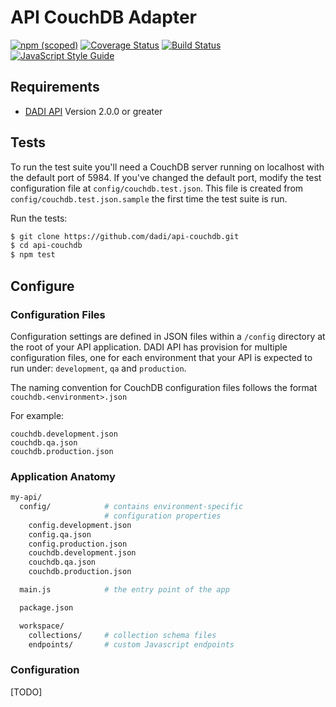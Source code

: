 # API CouchDB Adapter

[![npm (scoped)](https://img.shields.io/npm/v/@dadi/api-couchdb.svg?maxAge=10800&style=flat-square)](https://www.npmjs.com/package/@dadi/api-couchdb)
[![Coverage Status](https://coveralls.io/repos/github/dadi/api-couchdb/badge.svg?branch=master)](https://coveralls.io/github/dadi/api-couchdb?branch=master)
[![Build Status](https://travis-ci.org/dadi/api-couchdb.svg?branch=master)](https://travis-ci.org/dadi/api-couchdb)
[![JavaScript Style Guide](https://img.shields.io/badge/code%20style-standard-brightgreen.svg?style=flat-square)](http://standardjs.com/)

## Requirements

* [DADI API](https://www.npmjs.com/package/@dadi/api) Version 2.0.0 or greater

## Tests

To run the test suite you'll need a CouchDB server running on localhost with the default port of 5984. If you've changed the default port, modify the test configuration file at `config/couchdb.test.json`. This file is created from `config/couchdb.test.json.sample` the first time the test suite is run.

Run the tests:

```bash
$ git clone https://github.com/dadi/api-couchdb.git
$ cd api-couchdb
$ npm test
```

## Configure

### Configuration Files

Configuration settings are defined in JSON files within a `/config` directory at the root of your API application. DADI API has provision for multiple configuration files, one for each environment that your API is expected to run under: `development`, `qa` and `production`.

The naming convention for CouchDB configuration files follows the format `couchdb.<environment>.json`

For example:

```
couchdb.development.json
couchdb.qa.json
couchdb.production.json
```

### Application Anatomy

```sh
my-api/
  config/            # contains environment-specific
                     # configuration properties
    config.development.json
    config.qa.json
    config.production.json
    couchdb.development.json
    couchdb.qa.json
    couchdb.production.json

  main.js            # the entry point of the app

  package.json

  workspace/
    collections/     # collection schema files
    endpoints/       # custom Javascript endpoints

```

### Configuration

[TODO]